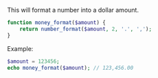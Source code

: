 This will format a number into a dollar amount.
```php
function money_format($amount) {
    return number_format($amount, 2, '.', ',');
}
```

Example:
```php
$amount = 123456;
echo money_format($amount); // 123,456.00
```